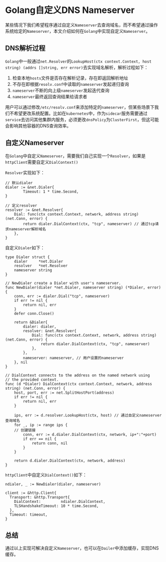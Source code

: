 # Golang自定义DNS Nameserver


某些情况下我们希望程序通过自定义`Nameserver`去查询域名，而不希望通过操作系统给定的`Nameserver`，本文介绍如何在`Golang`中实现自定义`Nameserver`。

<!--more-->

## DNS解析过程
`Golang`中一般通过`net.Resolver`的`LookupHost(ctx context.Context, host string) (addrs []string, err error)`去实现域名解析，解析过程如下：
1. 检查本地`hosts`文件是否存在解析记录，存在即返回解析地址
2. 不存在即根据`resolv.conf`中读取的`nameserver`发起递归查询
3. `nameserver`不断的向上级`nameserver`发起迭代查询
4. `nameserver`最终返回查询结果给请求者

用户可以通过修改`/etc/resolv.conf`来添加特定的`nameserver`，但某些场景下我们不希望更改系统配置。比如在`kubernetes`中，作为`sidecar`服务需要通过`service`去访问其他集群内服务，必须更改`dnsPolicy`为`ClusterFirst`，但这可能会影响其他容器的DNS查询效率。

## 自定义Nameserver
在`Golang`中自定义`Nameserver`，需要我们自己实现一个`Resolver`，如果是`httpClient`需要自定义`DialContext()`

`Resolver`实现如下：
```golang
// 默认dialer
dialer := &net.Dialer{
		Timeout: 1 * time.Second,
}

// 定义resolver
resolver := &net.Resolver{
	Dial: func(ctx context.Context, network, address string) (net.Conn, error) {
		return dialer.DialContext(ctx, "tcp", nameserver) // 通过tcp请求nameserver解析域名
	},
}
```

自定义`Dialer`如下：
```golang
type Dialer struct {
	dialer     *net.Dialer
	resolver   *net.Resolver
	nameserver string
}

// NewDialer create a Dialer with user's nameserver.
func NewDialer(dialer *net.Dialer, nameserver string) (*Dialer, error) {
	conn, err := dialer.Dial("tcp", nameserver)
	if err != nil {
		return nil, err
	}
	defer conn.Close()

	return &Dialer{
		dialer: dialer,
		resolver: &net.Resolver{
			Dial: func(ctx context.Context, network, address string) (net.Conn, error) {
				return dialer.DialContext(ctx, "tcp", nameserver)
			},
		},
		nameserver: nameserver, // 用户设置的nameserver
	}, nil
}

// DialContext connects to the address on the named network using
// the provided context.
func (d *Dialer) DialContext(ctx context.Context, network, address string) (net.Conn, error) {
	host, port, err := net.SplitHostPort(address)
	if err != nil {
		return nil, err
	}

	ips, err := d.resolver.LookupHost(ctx, host) // 通过自定义nameserver查询域名
	for _, ip := range ips {
    // 创建链接
		conn, err := d.dialer.DialContext(ctx, network, ip+":"+port)
		if err == nil {
			return conn, nil
		}
	}

	return d.dialer.DialContext(ctx, network, address)
}
```

`httpClient`中自定义`DialContext()`如下：
```golang
ndialer, _ := NewDialer(dialer, nameserver)

client := &http.Client{
  Transport: &http.Transport{
    DialContext:         ndialer.DialContext,
    TLSHandshakeTimeout: 10 * time.Second,
  },
  Timeout: timeout,
}
```

## 总结
通过以上实现可解决自定义`Nameserver`，也可以在`Dailer`中添加缓存，实现DNS缓存。
